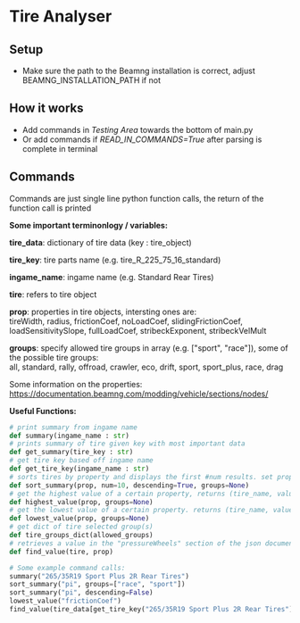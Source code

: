 # Tire Analyser

## Setup
- Make sure the path to the Beamng installation is correct, adjust BEAMNG_INSTALLATION_PATH if not

## How it works
- Add commands in *Testing Area* towards the bottom of main.py
- Or add commands if *READ_IN_COMMANDS=True* after parsing is complete in terminal

## Commands
Commands are just single line python function calls, the return of the function call is printed

**Some important terminonlogy / variables:**  
  
__tire_data__: dictionary of tire data (key : tire_object)  
  
__tire_key__: tire parts name (e.g. tire_R_225_75_16_standard)  
  
__ingame_name__: ingame name (e.g. Standard Rear Tires)  
  
__tire__: refers to tire object  
  
__prop__: properties in tire objects, intersting ones are:  
tireWidth, radius, frictionCoef, noLoadCoef, slidingFrictionCoef, loadSensitivitySlope, fullLoadCoef, stribeckExponent, stribeckVelMult 
  
__groups__: specify allowed tire groups in array (e.g. ["sport", "race"]), some of the possible tire groups:  
all, standard, rally, offroad, crawler, eco, drift, sport, sport_plus, race, drag
  
Some information on the properties: https://documentation.beamng.com/modding/vehicle/sections/nodes/
  
**Useful Functions:**
```py
# print summary from ingame name
def summary(ingame_name : str)
# prints summary of tire given key with most important data
def get_summary(tire_key : str)
# get tire key based off ingame name
def get_tire_key(ingame_name : str)
# sorts tires by property and displays the first #num results. set property to "pi" to sort by estimated perf index
def sort_summary(prop, num=10, descending=True, groups=None)
# get the highest value of a certain property, returns (tire_name, value)
def highest_value(prop, groups=None)
# get the lowest value of a certain property. returns (tire_name, value)
def lowest_value(prop, groups=None)
# get dict of tire selected group(s)
def tire_groups_dict(allowed_groups)
# retrieves a value in the "pressureWheels" section of the json document which contains most tire parameters
def find_value(tire, prop)

# Some example command calls:
summary("265/35R19 Sport Plus 2R Rear Tires")
sort_summary("pi", groups=["race", "sport"])
sort_summary("pi", descending=False)
lowest_value("frictionCoef")
find_value(tire_data[get_tire_key("265/35R19 Sport Plus 2R Rear Tires")], "tireWidth")
```